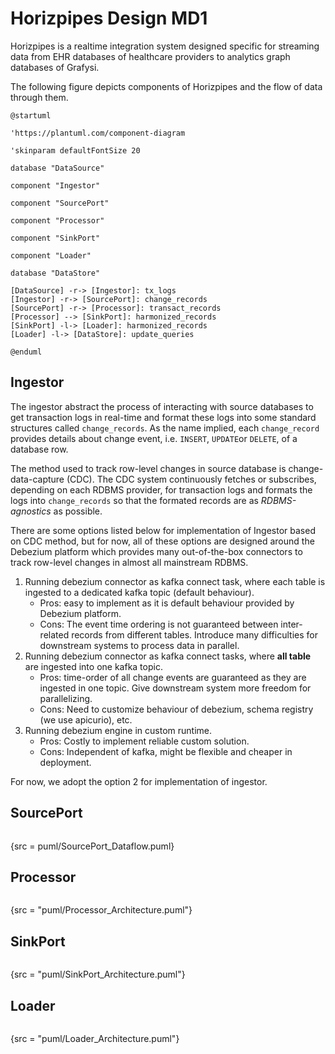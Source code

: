 # Horizpipes Design MD1

Horizpipes is a realtime integration system designed specific for streaming
data from EHR databases of healthcare providers to analytics graph databases
of Grafysi.

The following figure depicts components of Horizpipes and the flow of data
through them.

```plantuml
@startuml

'https://plantuml.com/component-diagram

'skinparam defaultFontSize 20

database "DataSource"

component "Ingestor"

component "SourcePort"

component "Processor"

component "SinkPort"

component "Loader"

database "DataStore"

[DataSource] -r-> [Ingestor]: tx_logs
[Ingestor] -r-> [SourcePort]: change_records
[SourcePort] -r-> [Processor]: transact_records
[Processor] --> [SinkPort]: harmonized_records
[SinkPort] -l-> [Loader]: harmonized_records
[Loader] -l-> [DataStore]: update_queries

@enduml
```

## Ingestor

The ingestor abstract the process of interacting with source databases 
to get transaction logs in real-time and format these logs into some standard 
structures called `change_records`. As the name implied, each `change_record` 
provides details about change event, i.e. `INSERT`, `UPDATE`or
`DELETE`, of a database row.

The method used to track row-level changes in source database is change-data-capture
(CDC). The CDC system continuously fetches or subscribes, depending on 
each RDBMS provider, for transaction logs and formats the logs into `change_records`
so that the formated records are as _RDBMS-agnostics_ as possible.

There are some options listed below for implementation of Ingestor based on CDC method, but for
now, all of these options are designed around the Debezium platform which provides
many out-of-the-box connectors to track row-level changes in almost all mainstream
RDBMS.

1. Running debezium connector as kafka connect task, where each table is ingested
to a dedicated kafka topic (default behaviour).
   - Pros: easy to implement as it is default behaviour provided by Debezium platform.
   - Cons: The event time ordering is not guaranteed between inter-related records from
   different tables. Introduce many difficulties for downstream systems to process data
   in parallel.
2. Running debezium connector as kafka connect tasks, where __all table__ are 
ingested into one kafka topic.
    - Pros: time-order of all change events are guaranteed as they are ingested
   in one topic. Give downstream system more freedom for parallelizing.
    - Cons: Need to customize behaviour of debezium, schema registry 
   (we use apicurio), etc.
3. Running debezium engine in custom runtime.
    - Pros: Costly to implement reliable custom solution.
    - Cons: Independent of kafka, might be flexible and cheaper in deployment.

For now, we adopt the option 2 for implementation of ingestor.

## SourcePort

```plantuml
```
{src = puml/SourcePort_Dataflow.puml}

## Processor

```plantuml
```
{src = "puml/Processor_Architecture.puml"}


## SinkPort

```plantuml
```
{src = "puml/SinkPort_Architecture.puml"}

## Loader

```plantuml
```
{src = "puml/Loader_Architecture.puml"}

























